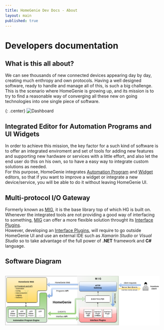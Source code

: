 ```yaml
---
title: HomeGenie Dev Docs - About
layout: main
published: true
---
```


# Developers documentation

## What is this all about?

We can see thousands of new connected devices appearing day by day, creating much enthropy and own protocols.
Having a well designed software, ready to handle and manage all of this, is such a big challenge.
This is the scenario where HomeGenie is growing up,
and its mission is to try to find a reasonable way of converging all these new on going technologies into one single
piece of software.

{: .center}
![Dashboard]({{site.baseurl}}/images/docs/dashboard_page_01.png)

## Integrated Editor for Automation Programs and UI Widgets

In order to achieve this mission, the key factor for a such kind of software is to offer an integrated enviroment and set of tools for adding new features and supporting new hardware or services with a little effort, and also let the end user do this on his own, so to have a easy way to integrate custom solutions as needed.<br/>
For this purpose, HomeGenie integrates [Automation Program](programs.html) and [Widget](widgets.html) editors, so that if you want to improve a widget or integrate a new device/service, you will be able to do it without leaving HomeGenie UI.

## Multi-protocol I/O Gateway

Formerly known as [MIG](https://github.com/genielabs/mig-service-dotnet), it is the base library top of which HG is built on.
Whenever the integrated tools are not providing a good way of interfacing to something, [MIG](https://github.com/genielabs/mig-service-dotnet)
can offer a more flexible solution throught its [Interface Plugins](https://github.com/genielabs/mig-service-dotnet).<br/>
However, developing an [Interface Plugins](https://github.com/genielabs/mig-service-dotnet), will require to go outside
HomeGenie UI and use an external IDE such as *Xamarin Studio* or *Visual Studio* so to take advantage of the full power
of **.NET** framework and **C#** language.


## Software Diagram

<br />
<img src="https://raw.githubusercontent.com/genielabs/HomeGenie/master/HomeGenie_Diagram.png" />
